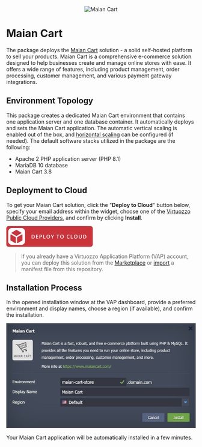 <p align="center"> 
<img src="images/logo.png" alt="Maian Cart">
</p>

# Maian Cart

The package deploys the [Maian Cart](https://www.maiancart.com/) solution - a solid self-hosted platform to sell your products. Maian Cart is a comprehensive e-commerce solution designed to help businesses create and manage online stores with ease. It offers a wide range of features, including product management, order processing, customer management, and various payment gateway integrations.


## Environment Topology

This package creates a dedicated Maian Cart environment that contains one application server and one database container. It automatically deploys and sets the Maian Cart application. The automatic vertical scaling is enabled out of the box, and [horizontal scaling](https://www.virtuozzo.com/application-platform-docs/automatic-horizontal-scaling/) can be configured (if needed). The default software stacks utilized in the package are the following:

- Apache 2 PHP application server (PHP 8.1)
- MariaDB 10 database
- Maian Cart 3.8


## Deployment to Cloud

To get your Maian Cart solution, click the "**Deploy to Cloud**" button below, specify your email address within the widget, choose one of the [Virtuozzo Public Cloud Providers](https://www.virtuozzo.com/application-platform-partners/), and confirm by clicking **Install**.

[![Deploy to Cloud](https://raw.githubusercontent.com/jelastic-jps/common/main/images/deploy-to-cloud.png)](https://www.virtuozzo.com/install/?manifest=https://raw.githubusercontent.com/jelastic-jps/maian-cart/refs/heads/master/manifest.jps)

> If you already have a Virtuozzo Application Platform (VAP) account, you can deploy this solution from the [Marketplace](https://www.virtuozzo.com/application-platform-docs/marketplace/) or [import](https://www.virtuozzo.com/application-platform-docs/environment-import/) a manifest file from this repository.


## Installation Process

In the opened installation window at the VAP dashboard, provide a preferred environment and display names, choose a region (if available), and confirm the installation.

![Maian Cart deployment wizard](images/maian-cart-deployment-wizard.png)

Your Maian Cart application will be automatically installed in a few minutes.
